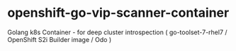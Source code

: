 # openshift-go-vip-scanner-container
Golang k8s Container - for deep cluster introspection ( go-toolset-7-rhel7 / OpenShift S2i Builder image / Odo )
